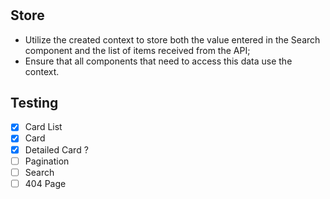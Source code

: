#

## Store

- Utilize the created context to store both the value entered in the Search component and the list of items received from the API;
- Ensure that all components that need to access this data use the context.

## Testing

- [x] Card List
- [x] Card
- [x] Detailed Card ?
- [ ] Pagination
- [ ] Search
- [ ] 404 Page
